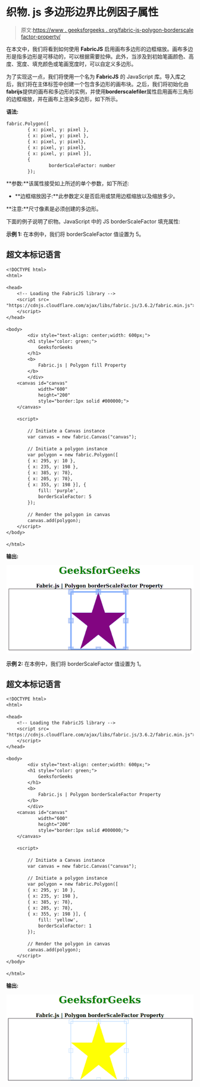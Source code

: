 # 织物. js 多边形边界比例因子属性

> 原文:[https://www . geeksforgeeks . org/fabric-js-polygon-borderscale factor-property/](https://www.geeksforgeeks.org/fabric-js-polygon-borderscalefactor-property/)

在本文中，我们将看到如何使用 **FabricJS** 启用画布多边形的边框缩放。画布多边形是指多边形是可移动的，可以根据需要拉伸。此外，当涉及到初始笔画颜色、高度、宽度、填充颜色或笔画宽度时，可以自定义多边形。

为了实现这一点，我们将使用一个名为 **FabricJS** 的 JavaScript 库。导入库之后，我们将在主体标签中创建一个包含多边形的画布块。之后，我们将初始化由**fabrijs**提供的画布和多边形的实例，并使用**borderscalefiler**属性启用画布三角形的边框缩放，并在画布上渲染多边形，如下所示。

**语法:**

```
fabric.Polygon([
        { x: pixel, y: pixel },
        { x: pixel, y: pixel },
        { x: pixel, y: pixel},
        { x: pixel, y: pixel},
        { x: pixel, y: pixel }],
        {
                borderScaleFactor: number
        });

```

**参数:**该属性接受如上所述的单个参数，如下所述:

*   **边框缩放因子:**此参数定义是否启用或禁用边框缩放以及缩放多少。

**注意:**尺寸像素是必须创建的多边形。

下面的例子说明了织物。JavaScript 中的 JS borderScaleFactor 填充属性:

**示例 1:** 在本例中，我们将 borderScaleFactor 值设置为 5。

## 超文本标记语言

```
<!DOCTYPE html> 
<html> 

<head> 
    <!-- Loading the FabricJS library -->
    <script src= 
"https://cdnjs.cloudflare.com/ajax/libs/fabric.js/3.6.2/fabric.min.js"> 
    </script> 
</head> 

<body> 
        <div style="text-align: center;width: 600px;"> 
        <h1 style="color: green;"> 
            GeeksforGeeks 
        </h1> 
        <b> 
            Fabric.js | Polygon fill Property 
        </b> 
        </div> 
    <canvas id="canvas"
            width="600"
            height="200"
            style="border:1px solid #000000;"> 
    </canvas> 

    <script> 

        // Initiate a Canvas instance 
        var canvas = new fabric.Canvas("canvas"); 

        // Initiate a polygon instance 
        var polygon = new fabric.Polygon([ 
        { x: 295, y: 10 }, 
        { x: 235, y: 198 }, 
        { x: 385, y: 78}, 
        { x: 205, y: 78}, 
        { x: 355, y: 198 }], { 
            fill: 'purple',
            borderScaleFactor: 5 
        }); 

        // Render the polygon in canvas 
        canvas.add(polygon); 
    </script> 
</body> 

</html>
```

**输出:**

![](img/01469bacbdbd13f09aca9aebdcdac960.png)

**示例 2:** 在本例中，我们将 borderScaleFactor 值设置为 1。

## 超文本标记语言

```
<!DOCTYPE html> 
<html> 

<head> 
    <!-- Loading the FabricJS library -->
    <script src= 
"https://cdnjs.cloudflare.com/ajax/libs/fabric.js/3.6.2/fabric.min.js"> 
    </script> 
</head> 

<body> 
        <div style="text-align: center;width: 600px;"> 
        <h1 style="color: green;"> 
            GeeksforGeeks 
        </h1> 
        <b> 
            Fabric.js | Polygon borderScaleFactor Property 
        </b> 
        </div> 
    <canvas id="canvas"
            width="600"
            height="200"
            style="border:1px solid #000000;"> 
    </canvas> 

    <script> 

        // Initiate a Canvas instance 
        var canvas = new fabric.Canvas("canvas"); 

        // Initiate a polygon instance 
        var polygon = new fabric.Polygon([ 
        { x: 295, y: 10 }, 
        { x: 235, y: 198 }, 
        { x: 385, y: 78}, 
        { x: 205, y: 78}, 
        { x: 355, y: 198 }], { 
            fill: 'yellow',
            borderScaleFactor: 1
        }); 

        // Render the polygon in canvas 
        canvas.add(polygon); 
    </script> 
</body> 

</html>
```

**输出:**

![](img/d5feae6d30ab11ef6959c2e14a626b6d.png)